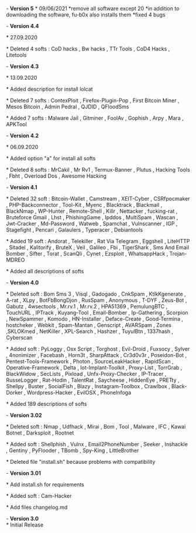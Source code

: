 \- **Version 5**
\* 09/06/2021
\*remove all software except 20
\*in addition to downloading the software, fu-b0x also installs them
\*fixed 4 bugs



\- **Version 4.4** 

\* 27.09.2020

\* Deleted 4 softs : CoD hacks , Bw hacks , TTr Tools , CoD4 Hacks , Litetools






\- **Version 4.3** 

\* 13.09.2020

\* Added description for install lolcat

\* Deleted 7 softs : ContexPloit , Firefox-Plugin-Pop , First Bitcoin Miner , Mesos Bitcoin , Admin Pedral , QJDID , QFloodSms

\* Added 7 softs : Malware Jail , Gitminer , FoolAv , Gophish , Arpy , Mara , APKTool





\- **Version 4.2** 

\* 06.09.2020

\* Added option "a" for install all softs 

\* Deleted 8 softs : MrCakil , Mr Rv1 , Termux-Banner , Plutus , Hacking Tools , Fbht , Overload Dos , Awesome Hacking 





\- **Version 4.1** 

\* Deleted 32 soft : Bitcoin-Wallet , Camstream , XEIT-Cyber , CSRfpocmaker , PHP-Backconnector , Tool-Kit , Myenc , Blacktrack , Blackmail , BlackNmap , WP-Hunter , Remote-Shell , Killr , Nettacker , fucking-rat , Bruteforce Gmail , Lhst , PhishingGame , Ipddos , MultiSpam , Wascan , Jwt-Cracker , Md-Password , Watweb , Spamchat , Vulnscanner , IGP , Stagefight , Pencari , Galaulers , Typeracer , Debiantools 

\* Added 19 soft : Andorat , Telekiller , Rat Via Telegram , Eggshell , LiteHTTP , Sitadel , Kalitorify , BruteX , Veil , Galileo , Fbi , TigerShark , Sms And Email Bomber , Sifter , Torat , ScanQli , Cynet , Ezsploit , WhatsappHack , Trojan-MDREO

\* Added all descriptions of softs





\- **Version 4.0** 

\* Deleted soft : Bom Sms 3 , Visql , Gadogado , CnkSpam , KtlkKgenerate , A-rat , XLpy , BotFbBongDjon , RusSpam , Anonymous , T-DYF , Zeus-Bot , Gabutz , 4wsectools , Mr.rv.1 , Mr.rv.2 , HPA51369 , PemulungBTC , TouchURL , IPTrack , Kuyang-Tool , Email-Bomber , Ip-Gathering , Scorpion , NewSpammer , Komodo , HN-Installer , Deface-Create , Good-Termina , hostcheker , Webkit , Spam-Mantan , Genscript , AVARSpam , Zones ,SKLOKmed , NetKiller , XPL-Search , Hashzer , TuyulBtn , 1337hash , Cyberscan 

\* Added soft : PyLoggy , Osx Script , Torghost , Evil-Droid , Fuxsocy , Sylver , 4nonimizer , Facebash , Horn3t , SharpAttack , Cr3d0v3r , Poseidon-Bot , Pentest-Tools-Framework , Photon , SourceLeakHacker , RapidScan , Operative-Framework , Delta , Iot-Implant-Toolkit , Proxy-List , TorrGrab , BlackWidow , SecLists , Pixload , Unfx-Proxy-Checker , IP-Tracer , RusseLogger , Rat-Hodin , TalentRat , Saycheese , HiddenEye , PRETty , Shellpy , Buster , SocialFish , Blazy , Instagram-Toolbox , Crawlbox , Black-Dorker , Wordpress-Hacker , EvilOSX , PhoneInfoga

\* Added 189 descriptions of softs 





\- **Version 3.02**  

\* Deleted soft : Nmap , Udfhack , Mirai , Bom , Tool , Malware , IFC , Kawai Botnet , Darksploit , Rootnet

\* Added soft : Shellphish , Vulnx , Email2PhoneNumber , Seeker , Inshackle , Gentiny , PyFlooder , TBomb , Spy-King , LittleBrother

\* Deleted file "install.sh" because problems with compatibility 





\- **Version 3.01**  

\* Add install.sh for requirements

\* Added soft : Cam-Hacker 

\* Add files changelog.md



\- **Version 3.0**  
\* Initial Release
